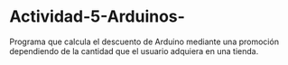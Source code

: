 # Actividad-5-Arduinos-
Programa que calcula el descuento de Arduino mediante una promoción dependiendo de la cantidad que el usuario adquiera en una tienda.
